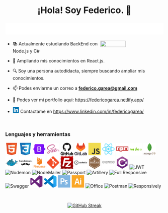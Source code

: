 <h1 align="center">¡Hola!  Soy Federico. 👋</h1>


<h3 align="center">
<img src="https://github.com/federicorga/federicorga/blob/main/funeteimg.gif" title="HTML5" alt="HTML" >
</h3>
<img align="right" src="https://i.giphy.com/media/qgQUggAC3Pfv687qPC/giphy.webp" width="40%" height="40%"/>


- 📚 Actualmente estudiando BackEnd con Node.js y C#

- 🌱 Ampliando mis conocimientos en React.js.

- 🔍 Soy una persona autodidacta, siempre buscando ampliar mis conocimientos.

- 📫 Podes enviarme un correo a **federico.garea@gmail.com**
- 🚀 Podes ver mi portfolio aqui: https://federicogarea.netlify.app/

- <img src="https://github.com/devicons/devicon/blob/master/icons/linkedin/linkedin-original.svg" title="Linkedin" alt="Linkedin" width="20px" height="20px"> Contactame en https://www.linkedin.com/in/federicogarea/
<br />
<h3>Lenguajes y herramientas</h3>
<p align="left">
<img src="https://raw.githubusercontent.com/devicons/devicon/1119b9f84c0290e0f0b38982099a2bd027a48bf1/icons/html5/html5-original.svg" title="HTML5" alt="HTML5" width="40px" height="40px">
<img src="https://raw.githubusercontent.com/devicons/devicon/1119b9f84c0290e0f0b38982099a2bd027a48bf1/icons/css3/css3-original.svg" title="CSS3" alt="CSS3" width="40px" height="40px">
<img src="https://raw.githubusercontent.com/devicons/devicon/1119b9f84c0290e0f0b38982099a2bd027a48bf1/icons/bootstrap/bootstrap-original.svg" title="Bootstrap" alt="Bootstrap" width="40px" height="40px">
<img src="https://raw.githubusercontent.com/devicons/devicon/1119b9f84c0290e0f0b38982099a2bd027a48bf1/icons/sass/sass-original.svg" title="Sass" alt="Sass" width="40px" height="40px">
<img src="https://raw.githubusercontent.com/devicons/devicon/1119b9f84c0290e0f0b38982099a2bd027a48bf1/icons/github/github-original-wordmark.svg" title="GitHub" alt="GitHub" width="40px" height="40px">
<img src="https://raw.githubusercontent.com/devicons/devicon/1119b9f84c0290e0f0b38982099a2bd027a48bf1/icons/gitlab/gitlab-original-wordmark.svg" title="GitLab" alt="GitLab" width="40px" height="40px">
<img src="https://raw.githubusercontent.com/devicons/devicon/1119b9f84c0290e0f0b38982099a2bd027a48bf1/icons/javascript/javascript-original.svg" title="JavaScript" alt="JavaScript" width="40px" height="40px">
<img src="https://raw.githubusercontent.com/devicons/devicon/1119b9f84c0290e0f0b38982099a2bd027a48bf1/icons/react/react-original.svg" title="React" alt="React" width="40px" height="40px">
<img src="https://raw.githubusercontent.com/devicons/devicon/1119b9f84c0290e0f0b38982099a2bd027a48bf1/icons/npm/npm-original-wordmark.svg" title="npm" alt="npm" width="40px" height="40px">
<img src="https://raw.githubusercontent.com/devicons/devicon/1119b9f84c0290e0f0b38982099a2bd027a48bf1/icons/nodejs/nodejs-plain-wordmark.svg" title="Node.js" alt="Node.js" width="40px" height="40px">
<img src="https://raw.githubusercontent.com/devicons/devicon/55609aa5bd817ff167afce0d965585c92040787a/icons/mongodb/mongodb-original-wordmark.svg" title="MongoDB" alt="MongoDB" width="40px" height="40px">
<img src="https://raw.githubusercontent.com/devicons/devicon/1119b9f84c0290e0f0b38982099a2bd027a48bf1/icons/docker/docker-original.svg" title="Docker" alt="Docker" width="40px" height="40px">
<img src="https://raw.githubusercontent.com/devicons/devicon/55609aa5bd817ff167afce0d965585c92040787a/icons/handlebars/handlebars-original-wordmark.svg" title="Handlebars" alt="Handlebars" width="40px" height="40px">
<img src="https://raw.githubusercontent.com/devicons/devicon/1119b9f84c0290e0f0b38982099a2bd027a48bf1/icons/firebase/firebase-plain-wordmark.svg" title="Firebase" alt="Firebase" width="40px" height="40px">
<img src="https://raw.githubusercontent.com/devicons/devicon/1119b9f84c0290e0f0b38982099a2bd027a48bf1/icons/git/git-original.svg" title="Git" alt="Git" width="40px" height="40px">
<img src="https://raw.githubusercontent.com/devicons/devicon/1119b9f84c0290e0f0b38982099a2bd027a48bf1/icons/filezilla/filezilla-plain.svg" title="FileZilla" alt="FileZilla" width="40px" height="40px">
<img src="https://raw.githubusercontent.com/devicons/devicon/55609aa5bd817ff167afce0d965585c92040787a/icons/socketio/socketio-original-wordmark.svg" title="Socket.IO" alt="Socket.IO" width="40px" height="40px">
<img src="https://raw.githubusercontent.com/devicons/devicon/55609aa5bd817ff167afce0d965585c92040787a/icons/mocha/mocha-plain.svg" title="Mocha" alt="Mocha" width="40px" height="40px">
<img src="https://raw.githubusercontent.com/devicons/devicon/55609aa5bd817ff167afce0d965585c92040787a/icons/express/express-original-wordmark.svg" title="Express" alt="Express" width="40px" height="40px">
<img src="https://raw.githubusercontent.com/devicons/devicon/55609aa5bd817ff167afce0d965585c92040787a/icons/csharp/csharp-original.svg" title="C#" alt="C#" width="40px" height="40px">
<img src="https://img.icons8.com/?size=512&id=rHpveptSuwDz&format=png" title="JWT" alt="JWT" width="40px" height="40px">
<img src="https://img.icons8.com/?size=512&id=8e6sgfGHgI9t&format=png" title="Nodemon" alt="Nodemon" width="40px" height="40px">
<img src="https://nodemailer.com/nm_logo_200x136.png" title="NodeMailer" alt="NodeMailer" width="40px" height="40px">
<img src="https://www.passportjs.org/images/logo.svg" title="Passport" alt="Passport" width="40px" height="40px">
<img src="https://avatars.githubusercontent.com/u/12608521?s=280&v=4" title="Artillery" alt="Artillery" width="40px" height="40px">
<img src="https://img.icons8.com/?size=512&id=J2dBOvzdU328&format=png" title="Full Responsive" alt="Full Responsive" width="40px" height="40px">
<img src="https://static-00.iconduck.com/assets.00/swagger-icon-512x512-halz44im.png" title="Swagger" alt="Swagger" width="40px" height="40px">
<img src="https://raw.githubusercontent.com/devicons/devicon/55609aa5bd817ff167afce0d965585c92040787a/icons/visualstudio/visualstudio-plain.svg" title="Visual Studio" alt="Visual Studio" width="40px" height="40px">
<img src="https://raw.githubusercontent.com/devicons/devicon/55609aa5bd817ff167afce0d965585c92040787a/icons/vscode/vscode-original.svg" title="Visual Studio Code" alt="Visual Studio Code" width="40px" height="40px">
<img src="https://raw.githubusercontent.com/devicons/devicon/1119b9f84c0290e0f0b38982099a2bd027a48bf1/icons/photoshop/photoshop-plain.svg" title="Photoshop" alt="Photoshop" width="40px" height="40px">
<img src="https://raw.githubusercontent.com/devicons/devicon/1119b9f84c0290e0f0b38982099a2bd027a48bf1/icons/illustrator/illustrator-plain.svg" title="Illustrator" alt="Illustrator" width="40px" height="40px">
<img src="https://img.icons8.com/?size=512&id=vIbsCQXkSp6l&format=png" title="Office" alt="Office" width="40px" height="40px">
<img src="https://img.icons8.com/?size=512&id=EPbEfEa7o8CB&format=png" title="Postman" alt="Postman" width="40px" height="40px">
<img src="https://camo.githubusercontent.com/3b8a4bc405953a4dd159fb6a5116138208ff6b1b4810feae6f139f458ca8cba9/68747470733a2f2f726573706f6e736976656c792e6170702f6173736574732f696d672f6c6f676f2e706e67" title="Responsively" alt="Responsively" width="40px" height="40px">

</p>
<br />
<div align="center">

[![GitHub Streak](http://github-readme-streak-stats.herokuapp.com?user=federicorga&theme=prussian&border_radius=5&locale=es)](https://git.io/streak-stats) 

</div>
